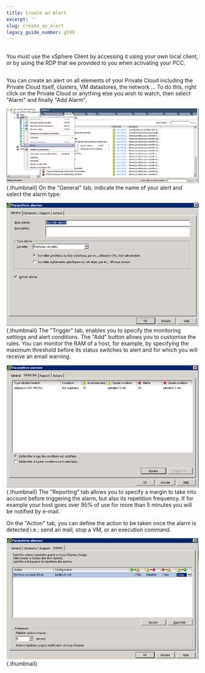 ```yaml
---
title: Create an Alert
excerpt: ''
slug: create_an_alert
legacy_guide_number: g599
---
```



## 
You must use the vSphere Client by accessing it using your own local client, or by using the RDP that we provided to you when activating your PCC.


## 
You can create an alert on all elements of your Private Cloud including the Private Cloud itself, clusters, VM datastores, the network ...
To do this, right click on the Private Cloud or anything else you wish to watch, then select "Alarm" and finally "Add Alarm".

![](images/img_91.jpg){.thumbnail}
On the "General" tab, indicate the name of your alert and select the alarm type:

![](images/img_92.jpg){.thumbnail}
The "Trigger" tab, enables you to specify the monitoring settings and alert conditions. The "Add" button allows you to customise the rules.
You can monitor the RAM of a host, for example, by specifying the maximum threshold before its status switches to alert and for which you will receive an email warning.

![](images/img_93.jpg){.thumbnail}
The "Reporting" tab allows you to specify a margin to take into account before triggering the alarm, but also its repetition frequency.
If for example your host goes over 95% of use for more than 5 minutes you will be notified by e-mail.

On the "Action" tab, you can define the action to be taken once the alarm is detected i.e.: send an mail, stop a VM, or an execution command.

![](images/img_103.jpg){.thumbnail}

